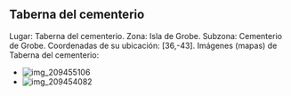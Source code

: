 ## Taberna del cementerio
Lugar: Taberna del cementerio.
Zona: Isla de Grobe.
Subzona: Cementerio de Grobe.
Coordenadas de su ubicación: [36,-43].
Imágenes (mapas) de Taberna del cementerio:
- ![img_209455106](https://media.discordapp.net/attachments/1115311447145193482/1115349359765233704/209455106.jpg)
- ![img_209454082](https://media.discordapp.net/attachments/1115311447145193482/1115349330325422230/209454082.jpg)